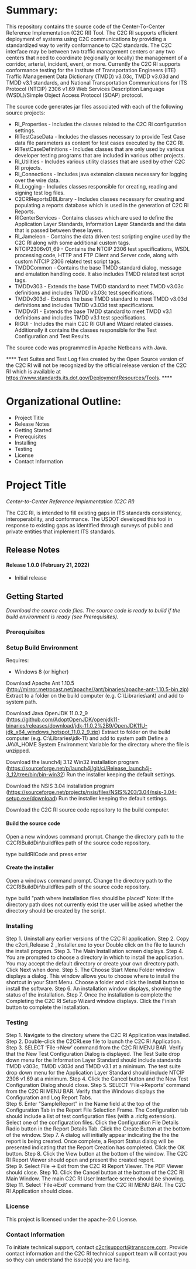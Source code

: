 # Summary:

This repository contains the source code of the Center-To-Center Reference Implementation (C2C RI) Tool.  The C2C RI supports efficient deployment of systems using C2C communications by providing a standardized way to verify conformance to C2C standards. The C2C interface may be between two traffic management centers or any two centers that need to coordinate (regionally or locally) the management of a corridor, arterial, incident, event, or more. Currently the C2C RI supports conformance testing for the Institute of Transportation Engineers (ITE) Traffic Management Data Dictionary (TMDD) v3.03c, TMDD v3.03d and TMDD v3.1 standards, and National Transportation Communications for ITS Protocol (NTCIP) 2306 v1.69 Web Services Description Language (WSDL)/Simple Object Access Protocol (SOAP) protocol.

The source code generates jar files associated with each of the following source projects:
* RI_Properties - Includes the classes related to the C2C RI configuration settings.
* RITestCaseData - Includes the classes necessary to provide Test Case data file parameters as content for test cases executed by the C2C RI.
* RITestCaseDefinitions - Includes classes that are only used by various developer testing programs that are included in various other projects.
* RI_Utilities - Includes various utility classes that are used by other C2C RI projects.
* RI_Connections - Includes java extension classes necessary for logging over the wire data.
* RI_Logging - Includes classes responsible for creating, reading and signing test log files.
* C2CRIReportsDBLibrary - Includes classes necessary for creating and populating a reports database which is used in the generation of C2C RI Reports.
* RICenterServices - Contains classes which are used to define the Application Layer Standards, Information Layer Standards and the data that is passed between these layers.
* RI_Jameleon - Contains the data driven test scripting engine used by the C2C RI along with some additional custom tags.
* NTCIP2306v01_69 - Contains the NTCIP 2306 test specifications, WSDL processing code, HTTP and FTP Client and Server code, along with custom NTCIP 2306 related test script tags.
* TMDDCommon - Contains the base TMDD standard dialog, message and emulation handling code.  It also includes TMDD related test script tags.
* TMDDv303 - Extends the base TMDD standard to meet TMDD v3.03c definitions and includes TMDD v3.03c test specifications.
* TMDDv303d - Extends the base TMDD standard to meet TMDD v3.03d definitions and includes TMDD v3.03d test specifications.
* TMDDv31 - Extends the base TMDD standard to meet TMDD v3.1 definitions and includes TMDD v3.1 test specifications.
* RIGUI - Includes the main C2C RI GUI and Wizard related classes.  Additionally it contains the classes responsible for the Test Configuration and Test Results.

The source code was programmed in Apache Netbeans with Java.  

**** Test Suites and Test Log files created by the Open Source version of the C2C RI will not be recognized by the official release version of the C2C RI which is available at https://www.standards.its.dot.gov/DeploymentResources/Tools.  ****

# Organizational Outline:
* Project Title
* Release Notes
* Getting Started
* Prerequisites
* Installing
* Testing
* License
* Contact Information

# Project Title

*Center-to-Center Reference Implementation (C2C RI)*

The C2C RI, is intended to fill existing gaps in ITS standards consistency, interoperability, and conformance. The USDOT developed this tool in response to existing gaps as identified through surveys of public and private entities that implement ITS standards.

## Release Notes

#### Release 1.0.0 (February 21, 2022)
- Initial release

## Getting Started

*Download the source code files. The source code is ready to build if the build environment is ready (see Prerequisites).*


### Prerequisites

### Setup Build Environment
Requires:
- Windows 8 (or higher)

Download Apache Ant 1.10.5 (http://mirror.metrocast.net/apache//ant/binaries/apache-ant-1.10.5-bin.zip)
Extract to a folder on the build computer (e.g. C:\Libraries\ant) and add to system path.

Download Java OpenJDK 11.0.2_9 (https://github.com/AdoptOpenJDK/openjdk11-binaries/releases/download/jdk-11.0.2%2B9/OpenJDK11U-jdk_x64_windows_hotspot_11.0.2_9.zip)
Extract to folder on the build computer (e.g. C:\Libraries\jdk-11) and add to system path
Define a JAVA_HOME System Environment Variable for the directory where the file is unzipped.

Download the launch4j 3.12 Win32 installation program (https://sourceforge.net/p/launch4j/git/ci/Release_launch4j-3_12/tree/bin/bin-win32)
Run the installer keeping the default settings.

Download the NSIS 3.04  installation program (https://sourceforge.net/projects/nsis/files/NSIS%203/3.04/nsis-3.04-setup.exe/download)
Run the installer keeping the default settings.

Download the C2C RI source code repository to the build computer.

#### Build the source code
Open a new windows command prompt.
Change the directory path to the C2CRIBuildDir\buildfiles path of the source code repository.

type buildRICode and press enter


#### Create the installer

Open a windows command prompt.
Change the directory path to the C2CRIBuildDir\buildfiles path of the source code repository.

type build "path where installation files should be placed"
Note: If the directory path does not currently exist the user will be asked whether the directory should be created by the script.


### Installing
Step 1. Uninstall any earlier versions of the C2C RI application.
Step 2. Copy the c2cri_Release 2 _Installer.exe to your Double click on the file to launch the install program.
Step 3. The Main Install ation screen displays.
Step 4. You are prompted to choose a directory in which to install the application. You may accept the default directory or create your own directory path. Click Next when done.
Step 5. The Choose Start Menu Folder window displays a dialog.  This window allows you to choose where to install the shortcut in your Start Menu. Choose a folder and click the Install button to install the software.
Step 6. An installation window displays, showing the status of the installation.
Step 7. Once the installation is complete the Completing the C2C RI Setup Wizard window displays. Click the Finish button to complete the installation.

### Testing
Step 1. Navigate to the directory where the C2C RI Application was installed.
Step 2. Double-click the C2CRI.exe file to launch the C2C RI Application.
Step 3. SELECT ‘File->New’ command from the C2C RI MENU BAR.  Verify that the New Test Configuration Dialog is displayed.  The Test Suite drop down menu for the Information Layer Standard should include standards TMDD v303c, TMDD v303d and TMDD v3.1 at a minimum.  The test suite drop down menu for the Application Layer Standard should include NTCIP 2306 v1.69 at a minimum.
Step 4. Click the Cancel button and the New Test Configuration Dialog should close.
Step 5. SELECT ‘File->Reports’ command from the C2C RI MENU BAR.  Verify that the Windows displays the Configuration and Log Report Tabs.  
Step 6. Enter "SampleReport" in the Name field at the top of the Configuration Tab in the Report File Selection Frame.  The Configuration tab should include a list of test configuration files (with a .ricfg extension).  Select one of the configuration files.  Click the Configuration File Details Radio button in the Report Details Tab.  Click the Create Button at the bottom of the window.
Step 7. A dialog will initially appear indicating the the the report is being created.  Once complete, a Report Status dialog will be presented indicating that the Report Creation has completed.  Click the OK button.
Step 8. Click the View button at the bottom of the window.  The C2C RI Report Viewer should open and present the created report.  
Step 9. Select File -> Exit from the C2C RI Report Viewer.  The PDF Viewer should close.
Step 10. Click the Cancel button at the bottom of the C2C RI Main Window.  The main C2C RI User Interface screen should be showing.
Step 11. Select 'File->Exit' command from the C2C RI MENU BAR.  The C2C RI Application should close.

### License

This project is licensed under the apache-2.0 License.

### Contact Information
To initiate technical support, contact c2crisupport@transcore.com. Provide contact information and the C2C RI technical support team will contact you so they can understand the issue(s) you are facing. 